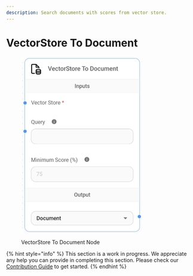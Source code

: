 ```yaml
---
description: Search documents with scores from vector store.
---
```


# VectorStore To Document

<figure><img src="../../../.gitbook/assets/image (106).png" alt="" width="324"><figcaption><p>VectorStore To Document Node</p></figcaption></figure>

{% hint style="info" %}
This section is a work in progress. We appreciate any help you can provide in completing this section. Please check our [Contribution Guide](../../../contributing/) to get started.
{% endhint %}
